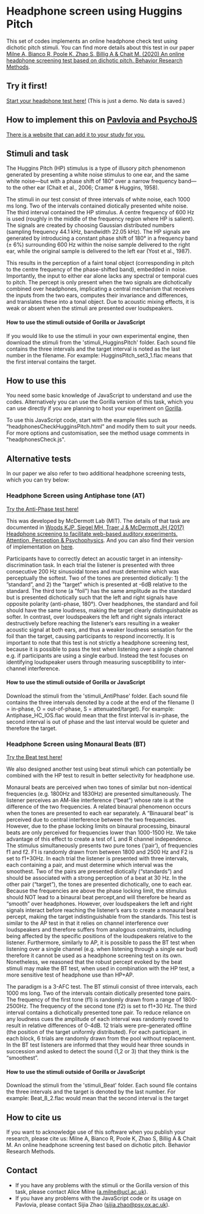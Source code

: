 # Headphone screen using Huggins Pitch

This set of codes implements an online headphone check test using dichotic pitch stimuli. You can find more details about this test in our paper [Milne A, Bianco R, Poole K, Zhao S, Billig A & Chait M. (2020) An online headphone screening test based on dichotic pitch. Behavior Research Methods](https://rdcu.be/cbWrX).

## Try it first!
[Start your headphone test here!](https://chaitlabucl.github.io/HeadphoneCheck_Test/headphonesCheckHugginsPitch.html)
(This is just a demo. No data is saved.)

## How to implement this on [Pavlovia and PsychoJS](https://pavlovia.org/)
[There is a website that can add it to your study for you.](https://run.pavlovia.org/sijiazhao/headphones-check)

## Stimuli and task
The Huggins Pitch (HP) stimulus is a type of illusory pitch phenomenon generated by presenting a white noise stimulus to one ear, and the same white noise—but with a phase shift of 180° over a narrow frequency band—to the other ear (Chait et al., 2006; Cramer & Huggins, 1958).

The stimuli in our test consist of three intervals of white noise, each 1000 ms long. Two of the intervals contained diotically presented white noise. The third interval contained the HP stimulus. A centre frequency of 600 Hz is used (roughly in the middle of the frequency region where HP is salient). The signals are created by choosing Gaussian distributed numbers (sampling frequency 44.1 kHz, bandwidth 22.05 kHz). The HP signals are generated by introducing a constant phase shift of 180° in a frequency band (± 6%) surrounding 600 Hz within the noise sample delivered to the right ear, while the original sample is delivered to the left ear (Yost et al., 1987).

This results in the perception of a faint tonal object (corresponding in pitch to the centre frequency of the phase-shifted band), embedded in noise. Importantly, the input to either ear alone lacks any spectral or temporal cues to pitch. The percept is only present when the two signals are dichotically combined over headphones, implicating a central mechanism that receives the inputs from the two ears, computes their invariance and differences, and translates these into a tonal object. Due to acoustic mixing effects, it is weak or absent when the stimuli are presented over loudspeakers.

#### How to use the stimuli outside of Gorilla or JavaScript
If you would like to use the stimuli in your own experimental engine, then download the stimuli from the 'stimuli_HugginsPitch' folder. Each sound file contains the three intervals and the target interval is noted as the last number in the filename.
For example: HugginsPitch_set3_1.flac means that the first interval contains the target.

## How to use this
You need some basic knowledge of JavaScript to understand and use the codes. Alternatively you can use the Gorilla version of this task, which you can use directly if you are planning to host your experiment on [Gorilla](https://gorilla.sc/admin/experiment/22282/design?).

To use this JavaScript code, start with the example files such as “headphonesCheckHugginsPitch.html” and modify them to suit your needs. For more options and customisation, see the method usage comments in "headphonesCheck.js". 

## Alternative tests
In our paper we also refer to two additional headphone screening tests, which you can try below:

### Headphone Screen using Antiphase tone (AT)
[Try the Anti-Phase test here!](https://chaitlabucl.github.io/HeadphoneCheck_Test/headphonesCheckAntiPhase.html)

This was developed by McDermott Lab (MIT). The details of that task are documented in [Woods KJP, Siegel MH, Traer J & McDermott JH (2017) Headphone screening to facilitate web-based auditory experiments. Attention, Perception & Psychophysics](http://mcdermottlab.mit.edu/papers/Woods_etal_2017_headphone_screening.pdf). And you can also find their version of implementation on [here](https://github.com/mcdermottLab/HeadphoneCheck).

Participants have to correctly detect an acoustic target in an intensity-discrimination task. In each trial the listener is presented with three consecutive 200 Hz sinusoidal tones and must determine which was perceptually the softest. Two of the tones are presented diotically: 1) the ”standard”, and 2) the ”target" which is presented at -6dB relative to the standard. The third tone (a "foil") has the same amplitude as the standard but is presented dichotically such that the left and right signals have opposite polarity (anti-phase, 180°). Over headphones, the standard and foil should have the same loudness, making the target clearly distinguishable as softer. In contrast, over loudspeakers the left and right signals interact destructively before reaching the listener’s ears resulting in a weaker acoustic signal at both ears, and thus a weaker loudness sensation for the foil than the target, causing participants to respond incorrectly. It is important to note that this test is not strictly a headphone screening test, because it is possible to pass the test when listening over a single channel e.g. if participants are using a single earbud. Instead the test focuses on identifying loudspeaker users through measuring susceptibility to inter-channel interference.

#### How to use the stimuli outside of Gorilla or JavaScript
Download the stimuli from the 'stimuli_AntiPhase' folder. Each sound file contains the three intervals denoted by a code at the end of the filename (I = in-phase, O = out-of-phase, S = attenuated/target).
For example: Antiphase_HC_IOS.flac would mean that the first interval is in-phase, the second interval is out of phase and the last interval would be quieter and therefore the target.

### Headphone Screen using Monaural Beats (BT)
[Try the Beat test here!](https://chaitlabucl.github.io/HeadphoneCheck_Test/headphonesCheckBeat.html)

We also designed another test using beat stimuli which can potentially be combined with the HP test to result in better selectivity for headphone use.

Monaural beats are perceived when two tones of similar but non-identical frequencies (e.g. 1800Hz and 1830Hz) are presented simultaneously. The listener perceives an AM-like interference (“beat”) whose rate is at the difference of the two frequencies. A related binaural phenomenon occurs when the tones are presented to each ear separately. A “Binauaral beat” is perceived due to central interference between the two frequencies. However, due to the phase locking limits on binaural processing, binaural beats are only perceived for frequencies lower than 1000-1500 Hz. We take advantage of this effect to create a test of L and R channel independence. The stimulus simultaneously presents two pure tones (‘pair’), of frequencies f1 and f2. F1 is randomly drawn from between 1800 and 2500 Hz and F2 is set to f1+30Hz. In each trial the listener is presented with three intervals, each containing a pair, and must determine which interval was the smoothest. Two of the pairs are presented diotically (“standards”) and should be associated with a strong perception of a beat at 30 Hz. In the other pair (“target”), the tones are presented dichotically, one to each ear. Because the frequencies are above the phase locking limit, the stimulus should NOT lead to a binaural beat percept,and will therefore be heard as “smooth” over headphones. However, over loudspeakers the left and right signals interact before reaching the listener’s ears to create a monaural beat percept, making the target indistinguishable from the standards. This test is similar to the AP test in that it relies on channel interference over loudspeakers and therefore suffers from analogous constraints, including being affected by the specific positions of the loudspeakers relative to the listener. Furthermore, similarly to AP, it is possible to pass the BT test when listening over a single channel (e.g. when listening through a single ear bud) therefore it cannot be used as a headphone screening test on its own. Nonetheless, we reasoned that the robust percept evoked by the beat stimuli may make the BT test, when used in combination with the HP test, a more sensitive test of headphone use than HP+AP.

The paradigm is a 3-AFC test. The BT stimuli consist of three intervals, each 1000 ms long. Two of the intervals contain diotically presented tone pairs. The frequency of the first tone (f1) is randomly drawn from a range of 1800-2500Hz. The frequency of the second tone (f2) is set to f1+30 Hz. The third interval contains a dichotically presented tone pair. To reduce reliance on any loudness cues the amplitude of each interval was randomly roved to result in relative differences of 0-4dB. 12 trials were pre-generated offline (the position of the target uniformly distributed). For each participant, in each block, 6 trials are randomly drawn from the pool without replacement. In the BT test listeners are informed that they would hear three sounds in succession and asked to detect the sound (1,2 or 3) that they think is the “smoothest”.

#### How to use the stimuli outside of Gorilla or JavaScript
Download the stimuli from the 'stimuli_Beat' folder. Each sound file contains the three intervals and the target is denoted by the last number.
For example: Beat_8_2.flac would mean that the second interval is the target

## How to cite us
If you want to acknowledge use of this software when you publish your research, please cite us:
Milne A, Bianco R, Poole K, Zhao S, Billig A & Chait M. An online headphone screening test based on dichotic pitch. Behavior Research Methods.

## Contact
- If you have any problems with the stimuli or the Gorilla version of this task, please contact Alice Milne (a.milne@ucl.ac.uk).
- If you have any problems with the JavaScript code or its usage on Pavlovia, please contact Sijia Zhao (sijia.zhao@psy.ox.ac.uk).

